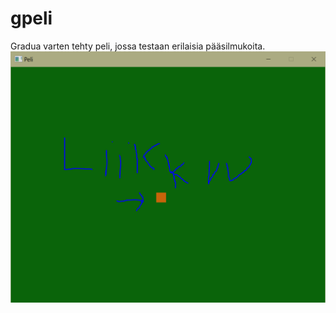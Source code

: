 # gpeli
Gradua varten tehty peli, jossa testaan erilaisia pääsilmukoita.
![Kuva pelista](pelikuva.PNG?raw=true "Pelikuva")
